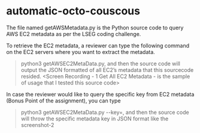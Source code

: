 # automatic-octo-couscous

The file named getAWSMetadata.py is the Python source code to query AWS EC2 metadata as per the LSEG coding challenge.

To retrieve the EC2 metadata, a reviewer can type the following command on the EC2 servers where you want to extract the metadata.
> python3 getAWSEC2MetaData.py, and then the source code will output the JSON formatted of all EC2’s metadata that this sourcecode resided.  <Screen Recording - 1 Get All EC2 Metadata - is the sample of usage that I tested this source code> 

In case the reviewer would like to query the specific key from EC2 metadata (Bonus Point of the assignment), you can type
> python3 getAWSEC2MetaData.py --key=<specific key name>, and then the source code will throw the specific metadata key in JSON format like the screenshot-2
